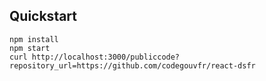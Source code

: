 ## Quickstart

```
npm install
npm start
curl http://localhost:3000/publiccode?repository_url=https://github.com/codegouvfr/react-dsfr
```
